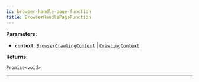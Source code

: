 ```yaml
---
id: browser-handle-page-function
title: BrowserHandlePageFunction
---
```


<a name="browserhandlepagefunction"></a>

**Parameters**:

- **`context`**: [`BrowserCrawlingContext`](../typedefs/browser-crawling-context) | [`CrawlingContext`](../typedefs/crawling-context)

**Returns**:

`Promise<void>`

---
